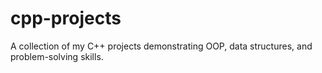# cpp-projects
A collection of my C++ projects demonstrating OOP, data structures, and problem-solving skills.
